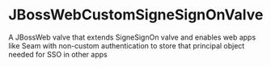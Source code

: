 JBossWebCustomSigneSignOnValve
==============================

A JBossWeb valve that extends SigneSignOn valve and enables web apps like Seam with non-custom authentication to store that principal object needed for SSO in other apps